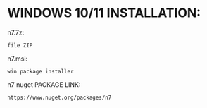 # WINDOWS 10/11 INSTALLATION:

  n7.7z: 
  
    file ZIP   
  n7.msi:  
  
    win package installer  
    
  n7 nuget PACKAGE LINK:

    https://www.nuget.org/packages/n7
  
